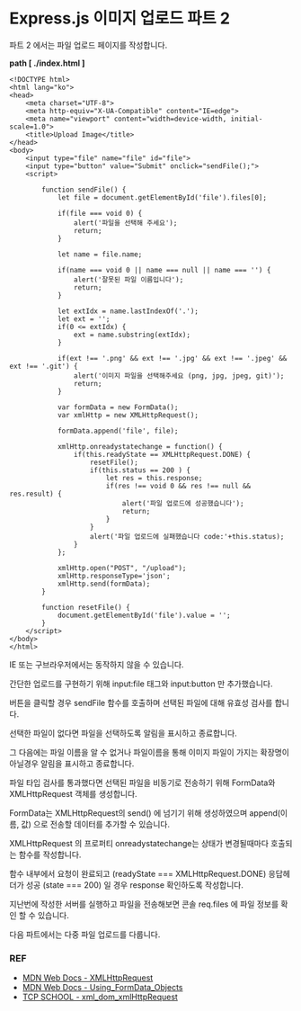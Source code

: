 # Express.js 이미지 업로드 파트 2

파트 2 에서는 파일 업로드 페이지를 작성합니다.

**path [ ./index.html ]**
```
<!DOCTYPE html>
<html lang="ko">
<head>
    <meta charset="UTF-8">
    <meta http-equiv="X-UA-Compatible" content="IE=edge">
    <meta name="viewport" content="width=device-width, initial-scale=1.0">
    <title>Upload Image</title>
</head>
<body>
    <input type="file" name="file" id="file">
    <input type="button" value="Submit" onclick="sendFile();">
    <script>

        function sendFile() {
            let file = document.getElementById('file').files[0];

            if(file === void 0) {
                alert('파일을 선택해 주세요');
                return;
            }

            let name = file.name;

            if(name === void 0 || name === null || name === '') {
                alert('잘못된 파일 이름입니다');
                return;
            }

            let extIdx = name.lastIndexOf('.');
            let ext = '';
            if(0 <= extIdx) {
                ext = name.substring(extIdx);
            }

            if(ext !== '.png' && ext !== '.jpg' && ext !== '.jpeg' && ext !== '.git') {
                alert('이미지 파일을 선택해주세요 (png, jpg, jpeg, git)');
                return;
            }

            var formData = new FormData();
            var xmlHttp = new XMLHttpRequest();

            formData.append('file', file);

            xmlHttp.onreadystatechange = function() {
                if(this.readyState == XMLHttpRequest.DONE) {
                    resetFile();
                    if(this.status == 200 ) {
                        let res = this.response;
                        if(res !== void 0 && res !== null && res.result) {
                            alert('파일 업로드에 성공했습니다');
                            return;
                        }    
                    }
                    alert('파일 업로드에 실패했습니다 code:'+this.status);
                }
            };

            xmlHttp.open("POST", "/upload");
            xmlHttp.responseType='json';
            xmlHttp.send(formData);
        }
        
        function resetFile() {
            document.getElementById('file').value = '';
        }
    </script>
</body>
</html>
```

IE 또는 구브라우저에서는 동작하지 않을 수 있습니다.

간단한 업로드를 구현하기 위해 input:file 태그와 input:button 만 추가했습니다.

버튼을 클릭할 경우 sendFile 함수를 호출하며 선택된 파일에 대해 유효성 검사를 합니다.

선택한 파일이 없다면 파일을 선택하도록 알림을 표시하고 종료합니다.

그 다음에는  파일 이름을 알 수 없거나 파일이름을 통해 이미지 파일이 가지는 확장명이 아닐경우 알림을 표시하고 종료합니다.

파일 타입 검사를 통과했다면 선택된 파일을 비동기로 전송하기 위해 FormData와 XMLHttpRequest 객체를 생성합니다.

FormData는 XMLHttpRequest의 send() 에 넘기기 위해 생성하였으며 append(이름, 값) 으로 전송할 데이터를 추가할 수 있습니다.

XMLHttpRequest 의 프로퍼티 onreadystatechange는 상태가 변경될때마다 호출되는 함수를 작성합니다.

함수 내부에서 요청이 완료되고 (readyState === XMLHttpRequest.DONE) 응답헤더가 성공 (state === 200) 일 경우 response 확인하도록 작성합니다.

지난번에 작성한 서버를 실행하고 파일을 전송해보면 콘솔 req.files 에 파일 정보를 확인 할 수 있습니다.

다음 파트에서는 다중 파일 업로드를 다룹니다.

### REF

* [MDN Web Docs - XMLHttpRequest](https://developer.mozilla.org/en-US/docs/Web/API/XMLHttpRequest)
* [MDN Web Docs - Using_FormData_Objects](https://developer.mozilla.org/en-US/docs/Web/API/FormData/Using_FormData_Objects)
* [TCP SCHOOL - xml_dom_xmlHttpRequest](https://www.tcpschool.com/xml/xml_dom_xmlHttpRequest)
